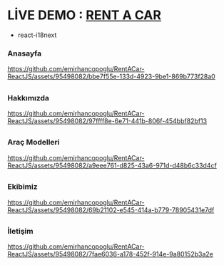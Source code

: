  <h1>LİVE DEMO : <a href="https://rentcarwithreact.netlify.app"> RENT A CAR</a></h1>

<ul>
<li>react-i18next</li>
  </ul>


  
### Anasayfa
https://github.com/emirhancopoglu/RentACar-ReactJS/assets/95498082/bbe7f55e-133d-4923-9be1-869b773f28a0


##
### Hakkımızda
https://github.com/emirhancopoglu/RentACar-ReactJS/assets/95498082/97ffff8e-6e71-441b-806f-454bbf82bf13

##
### Araç Modelleri
https://github.com/emirhancopoglu/RentACar-ReactJS/assets/95498082/a9eee761-d825-43a6-971d-d48b6c33d4cf


##
### Ekibimiz
https://github.com/emirhancopoglu/RentACar-ReactJS/assets/95498082/69b21102-e545-414a-b779-78905431e7df

##
### İletişim
https://github.com/emirhancopoglu/RentACar-ReactJS/assets/95498082/7fae6036-a178-452f-914e-9a80152b3a2e


